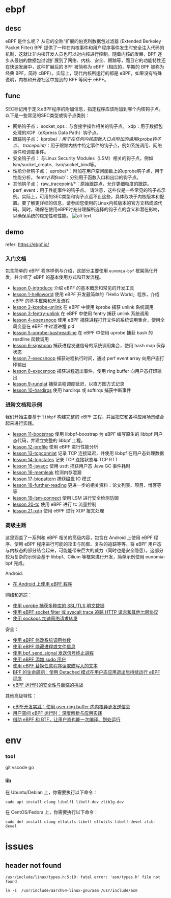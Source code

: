 # ebpf
## desc
eBPF 是什么呢？ 从它的全称“扩展的伯克利数据包过滤器 (Extended Berkeley Packet Filter)
BPF 提供了一种在内核事件和用户程序事件发生时安全注入代码的机制，这就让非内核开发人员也可以对内核进行控制。随着内核的发展，BPF 逐步从最初的数据包过滤扩展到了网络、内核、安全、跟踪等，而且它的功能特性还在快速发展中，这种扩展后的 BPF 被简称为 eBPF（相应的，早期的 BPF 被称为经典 BPF，简称 cBPF）。实际上，现代内核所运行的都是 eBPF，如果没有特殊说明，内核和开源社区中提到的 BPF 等同于 eBPF。

## func
SEC标记用于定义eBPF程序的附加信息，指定程序应该附加到哪个内核钩子点。以下是一些常见的SEC类型或钩子点类别：
* 网络钩子点：
    socket_ops：与套接字操作相关的钩子点。
    xdp：用于数据包处理的XDP（eXpress Data Path）钩子点。
* 跟踪钩子点：
    kprobe/*：用于在任何内核函数入口点附加的通用kprobe钩子点。
    tracepoint/*：用于跟踪内核中特定事件的钩子点，例如系统调用、网络事件和调度事件。
* 安全钩子点：
与Linux Security Modules（LSM）相关的钩子点，例如lsm/socket_create、lsm/socket_bind等。
* 性能分析钩子点：
    uprobe/*：附加在用户空间函数上的uprobe钩子点，用于性能分析。
    fentry/*和fexit/*：分别用于函数入口和出口的钩子点。
* 其他钩子点：
    raw_tracepoint/*：原始跟踪点，允许更细粒度的跟踪。
    perf_event：用于性能事件的钩子点。
    请注意，这些仅是一些常见的钩子点示例。实际上，可用的SEC类型和钩子点远不止这些，具体取决于内核版本和配置。要了解更详细的信息，请参阅您使用的Linux内核版本的官方文档或源代码。同时，确保在使用eBPF时充分理解所选择的钩子点的含义和潜在影响，以确保系统的稳定性和性能。
![alt text](https://ebpf.io/static/e293240ecccb9d506587571007c36739/691bc/overview.webp)
## demo
refer: https://ebpf.io/


### 入门文档

包含简单的 eBPF 程序样例与介绍，这部分主要使用 `eunomia-bpf` 框架简化开发，并介绍了 eBPF 的基本使用方式和开发流程。

- [lesson 0-introduce](src/0-introduce/README.md) 介绍 eBPF 的基本概念和常见的开发工具
- [lesson 1-helloworld](src/1-helloworld/README.md) 使用 eBPF 开发最简单的「Hello World」程序，介绍 eBPF 的基本框架和开发流程
- [lesson 2-kprobe-unlink](src/2-kprobe-unlink/README.md) 在 eBPF 中使用 kprobe 捕获 unlink 系统调用
- [lesson 3-fentry-unlink](src/3-fentry-unlink/README.md) 在 eBPF 中使用 fentry 捕获 unlink 系统调用
- [lesson 4-opensnoop](src/4-opensnoop/README.md) 使用 eBPF 捕获进程打开文件的系统调用集合，使用全局变量在 eBPF 中过滤进程 pid
- [lesson 5-uprobe-bashreadline](src/5-uprobe-bashreadline/README.md) 在 eBPF 中使用 uprobe 捕获 bash 的 readline 函数调用
- [lesson 6-sigsnoop](src/6-sigsnoop/README.md) 捕获进程发送信号的系统调用集合，使用 hash map 保存状态
- [lesson 7-execsnoop](src/7-execsnoop/README.md) 捕获进程执行时间，通过 perf event array 向用户态打印输出
- [lesson 8-execsnoop](src/8-exitsnoop/README.md) 捕获进程退出事件，使用 ring buffer 向用户态打印输出
- [lesson 9-runqlat](src/9-runqlat/README.md) 捕获进程调度延迟，以直方图方式记录
- [lesson 10-hardirqs](src/10-hardirqs/README.md) 使用 hardirqs 或 softirqs 捕获中断事件

### 进阶文档和示例

我们开始主要基于 `libbpf` 构建完整的 eBPF 工程，并且把它和各种应用场景结合起来进行实践。

- [lesson 11-bootstrap](src/11-bootstrap/README.md) 使用 libbpf-boostrap 为 eBPF 编写原生的 libbpf 用户态代码，并建立完整的 libbpf 工程。
- [lesson 12-profile](src/12-profile/README.md) 使用 eBPF 进行性能分析
- [lesson 13-tcpconnlat](src/13-tcpconnlat/README.md) 记录 TCP 连接延迟，并使用 libbpf 在用户态处理数据
- [lesson 14-tcpstates](src/14-tcpstates/README.md) 记录 TCP 连接状态与 TCP RTT
- [lesson 15-javagc](src/15-javagc/README.md) 使用 usdt 捕获用户态 Java GC 事件耗时
- [lesson 16-memleak](src/16-memleak/README.md) 检测内存泄漏
- [lesson 17-biopattern](src/17-biopattern/README.md) 捕获磁盘 IO 模式
- [lesson 18-further-reading](src/18-further-reading/README.md) 更进一步的相关资料：论文列表、项目、博客等等
- [lesson 19-lsm-connect](src/19-lsm-connect/README.md) 使用 LSM 进行安全检测防御
- [lesson 20-tc](src/20-tc/README.md) 使用 eBPF 进行 tc 流量控制
- [lesson 21-xdp](src/21-xdp/README.md) 使用 eBPF 进行 XDP 报文处理

### 高级主题

这里涵盖了一系列和 eBPF 相关的高级内容，包含在 Android 上使用 eBPF 程序、使用 eBPF 程序进行可能的攻击与防御、复杂的追踪等等。将 eBPF 用户态与内核态的部分结合起来，可能能带来巨大的威力（同时也是安全隐患）。这部分较为复杂的示例会基于 libbpf、Cilium 等框架进行开发，简单示例使用 eunomia-bpf 完成。

Android:

- [在 Android 上使用 eBPF 程序](src/22-android/README.md)

网络和追踪：

- [使用 uprobe 捕获多种库的 SSL/TLS 明文数据](src/30-sslsniff/README.md)
- [使用 eBPF socket filter 或 syscall trace 追踪 HTTP 请求和其他七层协议](src/23-http/README.md)
- [使用 sockops 加速网络请求转发](src/29-sockops/README.md)

安全：

- [使用 eBPF 修改系统调用参数](src/34-syscall/README.md)
- [使用 eBPF 隐藏进程或文件信息](src/24-hide/README.md)
- [使用 bpf_send_signal 发送信号终止进程](src/25-signal/README.md)
- [使用 eBPF 添加 sudo 用户](src/26-sudo/README.md)
- [使用 eBPF 替换任意程序读取或写入的文本](src/27-replace/README.md)
- [BPF 的生命周期：使用 Detached 模式在用户态应用退出后持续运行 eBPF 程序](src/28-detach/README.md)
- [eBPF 运行时的安全性与面临的挑战](src/18-further-reading/ebpf-security.zh.md)

其他高级特性：

- [eBPF开发实践：使用 user ring buffer 向内核异步发送信息](src/35-user-ringbuf/README.md)
- [用户空间 eBPF 运行时：深度解析与应用实践](src/36-userspace-ebpf/README.md)
- [借助 eBPF 和 BTF，让用户态也能一次编译、到处运行](src/38-btf-uprobe/README.md)

# env
### tool
git vscode go
### lib
在 Ubuntu/Debian 上，你需要执行以下命令：

```shell
sudo apt install clang libelf1 libelf-dev zlib1g-dev
```

在 CentOS/Fedora 上，你需要执行以下命令：

```shell
sudo dnf install clang elfutils-libelf elfutils-libelf-devel zlib-devel
```

# issues
## header not found

```
/usr/include/linux/types.h:5:10: fatal error: 'asm/types.h' file not found
```

```
ln -s  /usr/include/aarch64-linux-gnu/asm /usr/include/asm
```